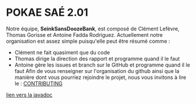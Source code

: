 # POKAE SAÉ 2.01
Notre équipe, **SeinkSansDoozeBank**, est composé de Clément Lefèvre, Thomas Gorisse et Antoine Fadda Rodriguez.
Actuellement notre organisation est assez simple puisqu'elle peut être résumé comme :
- Clément ne fait quasiment que du code
- Thomas dirige la direction des rapport et programme quand il le faut
- Antoine gère les issues et branch sur le GitHub et programme quand il le faut
Afin de vous renseigner sur l'organisation du github ainsi que la manière dont vous pourriez rejoindre le projet, nous vous invitons à lire le :
[CONTRIBUTING](CONTRIBUTING.md)

[lien vers la javadoc](doc/index.html)
